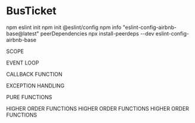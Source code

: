 # BusTicket

npm eslint init
npm init @eslint/config
npm info "eslint-config-airbnb-base@latest" peerDependencies
npx install-peerdeps --dev eslint-config-airbnb-base

SCOPE

EVENT LOOP

CALLBACK FUNCTION

EXCEPTION HANDLING

PURE FUNCTIONS

HIGHER ORDER FUNCTIONS
HIGHER ORDER FUNCTIONS
HIGHER ORDER FUNCTIONS
